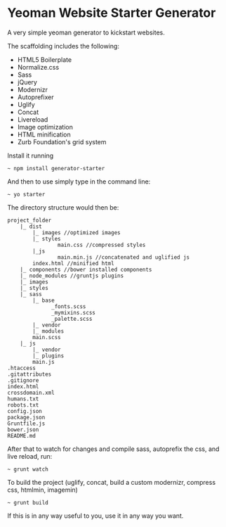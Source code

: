 Yeoman Website Starter Generator
================================

A very simple yeoman generator to kickstart websites.

The scaffolding includes the following:

- HTML5 Boilerplate
- Normalize.css
- Sass
- jQuery
- Modernizr
- Autoprefixer
- Uglify
- Concat
- Livereload
- Image optimization
- HTML minification
- Zurb Foundation's grid system

Install it running

	~ npm install generator-starter

And then to use simply type in the command line:

    ~ yo starter


The directory structure would then be:

	project_folder
		|_ dist
			|_ images //optimized images
			|_ styles
					main.css //compressed styles
			|_js
					main.min.js //concatenated and uglified js
			index.html //minified html
		|_ components //bower installed components
		|_ node_modules //gruntjs plugins
		|_ images
		|_ styles
		|_ sass
			|_ base
				  _fonts.scss
				  _mymixins.scss
				  _palette.scss
			|_ vendor
			|_ modules
			main.scss
		|_ js
			|_ vendor
			|_ plugins
			main.js
	.htaccess
	.gitattributes
	.gitignore
	index.html
	crossdomain.xml
	humans.txt
	robots.txt
	config.json
	package.json
	Gruntfile.js
	bower.json
	README.md


After that to watch for changes and compile sass, autoprefix the css, and live reload, run:

	~ grunt watch


To build the project (uglify, concat, build a custom modernizr, compress css, htmlmin, imagemin)

	~ grunt build

If this is in any way useful to you, use it in any way you want.